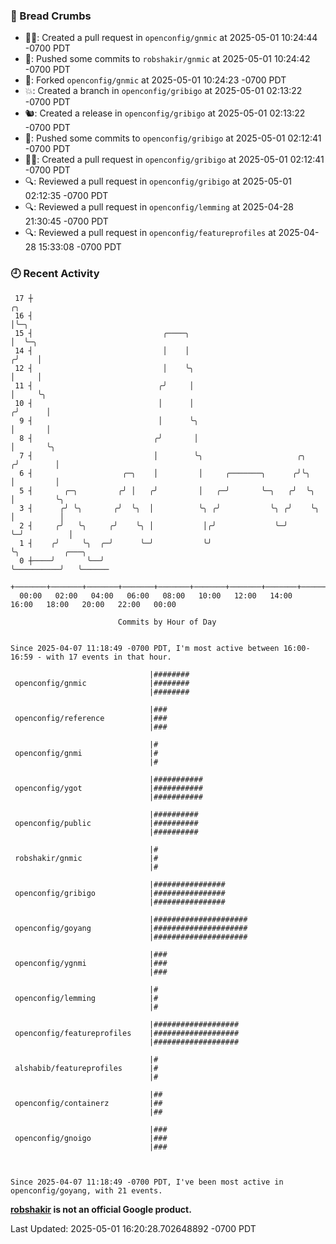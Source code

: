 ### 🍞 Bread Crumbs

 * ✍🏼: Created a pull request in `openconfig/gnmic` at 2025-05-01 10:24:44 -0700 PDT
 * 🚢: Pushed some commits to `robshakir/gnmic` at 2025-05-01 10:24:42 -0700 PDT
 * 🍴: Forked `openconfig/gnmic` at 2025-05-01 10:24:23 -0700 PDT
 * 💥: Created a branch in `openconfig/gribigo` at 2025-05-01 02:13:22 -0700 PDT
 * 🐿: Created a release in `openconfig/gribigo` at 2025-05-01 02:13:22 -0700 PDT
 * 🚢: Pushed some commits to `openconfig/gribigo` at 2025-05-01 02:12:41 -0700 PDT
 * ✍🏼: Created a pull request in `openconfig/gribigo` at 2025-05-01 02:12:41 -0700 PDT
 * 🔍: Reviewed a pull request in  `openconfig/gribigo` at 2025-05-01 02:12:35 -0700 PDT
 * 🔍: Reviewed a pull request in  `openconfig/lemming` at 2025-04-28 21:30:45 -0700 PDT
 * 🔍: Reviewed a pull request in  `openconfig/featureprofiles` at 2025-04-28 15:33:08 -0700 PDT

### 🕘 Recent Activity
```
 17 ┼                                                                    ╭╮
 16 ┤                                                                    │╰─╮
 15 ┤                             ╭────╮                                 │  ╰─╮
 14 ┤                             │    │                                ╭╯    │
 12 ┤                             │    ╰╮                               │     │
 11 ┤                            ╭╯     │                               │     ╰╮
 10 ┤                            │      │                              ╭╯      │
  9 ┤                            │      ╰╮                             │       │
  8 ┤                           ╭╯       │                             │       ╰╮
  7 ┤                           │        ╰╮                     ╭╮    ╭╯        │
  6 ┤                    ╭─╮    │         │     ╭───────╮      ╭╯╰╮   │         │
  5 ┤       ╭─╮         ╭╯ │   ╭╯         │   ╭─╯       ╰─╮   ╭╯  ╰╮  │         ╰╮
  3 ┤      ╭╯ ╰╮       ╭╯  ╰╮  │          ╰╮ ╭╯           ╰╮ ╭╯    ╰╮ │          │
  2 ┤     ╭╯   ╰╮     ╭╯    ╰╮ │           │╭╯             ╰─╯      ╰─╯          │
  1 ┤    ╭╯     ╰╮  ╭─╯      ╰─╯           ╰╯                                    ╰╮          ╭───╮
  0 ┼────╯       ╰──╯                                                             ╰──────────╯   ╰──────
    +───────+───────+───────+───────+───────+───────+───────+───────+───────+───────+───────+───────+────
  00:00   02:00   04:00   06:00   08:00   10:00   12:00   14:00   16:00   18:00   20:00   22:00   00:00   

						Commits by Hour of Day


Since 2025-04-07 11:18:49 -0700 PDT, I'm most active between 16:00-16:59 - with 17 events in that hour.

```



```
                               |########
 openconfig/gnmic              |########
                               |########

                               |###
 openconfig/reference          |###
                               |###

                               |#
 openconfig/gnmi               |#
                               |#

                               |###########
 openconfig/ygot               |###########
                               |###########

                               |##########
 openconfig/public             |##########
                               |##########

                               |#
 robshakir/gnmic               |#
                               |#

                               |################
 openconfig/gribigo            |################
                               |################

                               |#####################
 openconfig/goyang             |#####################
                               |#####################

                               |###
 openconfig/ygnmi              |###
                               |###

                               |#
 openconfig/lemming            |#
                               |#

                               |###################
 openconfig/featureprofiles    |###################
                               |###################

                               |#
 alshabib/featureprofiles      |#
                               |#

                               |##
 openconfig/containerz         |##
                               |##

                               |###
 openconfig/gnoigo             |###
                               |###



Since 2025-04-07 11:18:49 -0700 PDT, I've been most active in openconfig/goyang, with 21 events.

```
**[robshakir](mailto:robjs@google.com) is not an official Google product.**  


Last Updated: 2025-05-01 16:20:28.702648892 -0700 PDT
